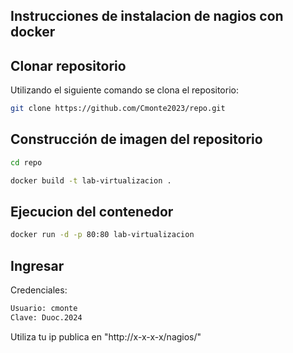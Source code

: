 ## Instrucciones de instalacion de nagios con docker

## Clonar repositorio

Utilizando el siguiente comando se clona el repositorio:

```sh
git clone https://github.com/Cmonte2023/repo.git
```

## Construcción de imagen del repositorio 

```sh
cd repo
```

```sh
docker build -t lab-virtualizacion .
```

## Ejecucion del contenedor

```sh
docker run -d -p 80:80 lab-virtualizacion
```

## Ingresar

Credenciales:
```sh
Usuario: cmonte
Clave: Duoc.2024
```

Utiliza tu ip publica en "http://x-x-x-x/nagios/" 
